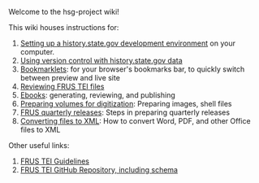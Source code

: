 Welcome to the hsg-project wiki!

This wiki houses instructions for:

1. [Setting up a history.state.gov development environment](Setup-hsg3) on your computer.  
1. [Using version control with history.state.gov data](version-control)
1. [Bookmarklets](bookmarklets): for your browser's bookmarks bar, to quickly switch between preview and live site 
1. [Reviewing FRUS TEI files](reviewing-frus-tei)
1. [Ebooks](ebooks): generating, reviewing, and publishing
1. [Preparing volumes for digitization](preparing-volumes-for-digitization): Preparing images, shell files
1. [FRUS quarterly releases](quarterly-releases): Steps in preparing quarterly releases
1. [Converting files to XML](converting-files-to-xml): How to convert Word, PDF, and other Office files to XML

Other useful links:

1. [FRUS TEI Guidelines](http://static.history.state.gov/temp/frus-tei-guidelines.html)
1. [FRUS TEI GitHub Repository, including schema](https://github.com/historyatstate/frus)